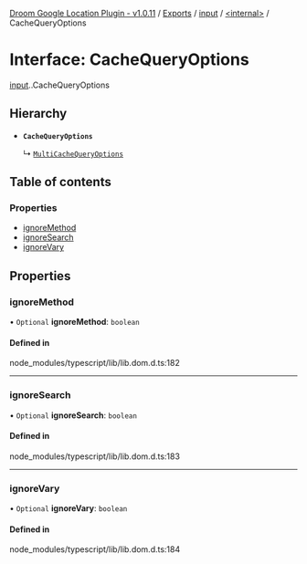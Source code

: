 [Droom Google Location Plugin - v1.0.11](../README.md) / [Exports](../modules.md) / [input](../modules/input.md) / [<internal\>](../modules/input._internal_.md) / CacheQueryOptions

# Interface: CacheQueryOptions

[input](../modules/input.md).[<internal>](../modules/input._internal_.md).CacheQueryOptions

## Hierarchy

- **`CacheQueryOptions`**

  ↳ [`MultiCacheQueryOptions`](input._internal_.MultiCacheQueryOptions.md)

## Table of contents

### Properties

- [ignoreMethod](input._internal_.CacheQueryOptions.md#ignoremethod)
- [ignoreSearch](input._internal_.CacheQueryOptions.md#ignoresearch)
- [ignoreVary](input._internal_.CacheQueryOptions.md#ignorevary)

## Properties

### ignoreMethod

• `Optional` **ignoreMethod**: `boolean`

#### Defined in

node_modules/typescript/lib/lib.dom.d.ts:182

___

### ignoreSearch

• `Optional` **ignoreSearch**: `boolean`

#### Defined in

node_modules/typescript/lib/lib.dom.d.ts:183

___

### ignoreVary

• `Optional` **ignoreVary**: `boolean`

#### Defined in

node_modules/typescript/lib/lib.dom.d.ts:184
